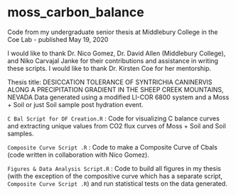 # moss_carbon_balance
Code from my undergraduate senior thesis at Middlebury College in the Coe Lab - published May 19, 2020

I would like to thank Dr. Nico Gomez, Dr. David Allen (Middlebury College), and Niko Carvajal Janke for their contributions and assistance in writing these scripts. I would like to thank Dr. Kirsten Coe for her mentorship.

Thesis title: DESICCATION TOLERANCE OF SYNTRICHIA CANINERVIS ALONG A PRECIPITATION GRADIENT IN THE SHEEP CREEK MOUNTAINS, NEVADA
Data generated using a modified LI-COR 6800 system and a Moss + Soil or just Soil sample post hydration event.

`C Bal Script for DF Creation.R` : Code for visualizing C balance curves and extracting unique values from CO2 flux curves of Moss + Soil and Soil samples.

`Composite Curve Script .R` : Code to make a Composite Curve of Cbals (code written in collaboration with Nico Gomez).

`Figures & Data Analysis Script.R` : Code to build all figures in my thesis (with the exception of the compositive curve which has a separate script, `Composite Curve Script .R`) and run statistical tests on the data generated.
